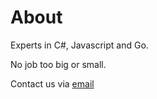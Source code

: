 # About

Experts in C#, Javascript and Go. 

No job too big or small.

Contact us via <a href="mailto:intellidevit@outlook.com">email</a>
